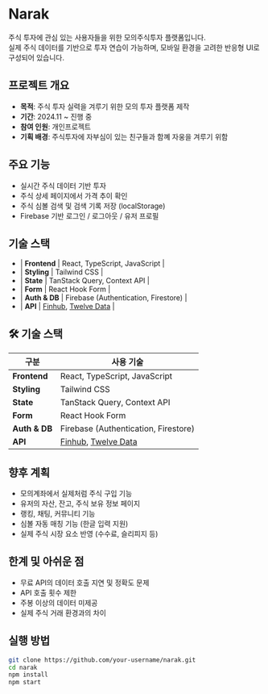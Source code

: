 # Narak

주식 투자에 관심 있는 사용자들을 위한 모의주식투자 플랫폼입니다.  
실제 주식 데이터를 기반으로 투자 연습이 가능하며, 모바일 환경을 고려한 반응형 UI로 구성되어 있습니다.



## 프로젝트 개요

- **목적**: 주식 투자 실력을 겨루기 위한 모의 투자 플랫폼 제작
- **기간**: 2024.11 ~ 진행 중
- **참여 인원**: 개인프로젝트
- **기획 배경**: 주식투자에 자부심이 있는 친구들과 함꼐 자웅을 겨루기 위함 



## 주요 기능

- 실시간 주식 데이터 기반 투자
- 주식 상세 페이지에서 가격 추이 확인
- 주식 심볼 검색 및 검색 기록 저장 (localStorage)
- Firebase 기반 로그인 / 로그아웃 / 유저 프로필



## 기술 스택

- | **Frontend**  | React, TypeScript, JavaScript |
- | **Styling**   | Tailwind CSS |
- | **State**     | TanStack Query, Context API |
- | **Form**      | React Hook Form |
- | **Auth & DB** | Firebase (Authentication, Firestore) |
- | **API**       | [Finhub](https://finnhub.io/), [Twelve Data](https://twelvedata.com) |


## 🛠 기술 스택

| 구분          | 사용 기술 |
|---------------|-----------|
| **Frontend**  | React, TypeScript, JavaScript |
| **Styling**   | Tailwind CSS |
| **State**     | TanStack Query, Context API |
| **Form**      | React Hook Form |
| **Auth & DB** | Firebase (Authentication, Firestore) |
| **API**       | [Finhub](https://finnhub.io/), [Twelve Data](https://twelvedata.com) |



## 향후 계획

- 모의계좌에서 실제처럼 주식 구입 기능
- 유저의 자산, 잔고, 주식 보유 정보 페이지
- 랭킹, 채팅, 커뮤니티 기능
- 심볼 자동 매칭 기능 (한글 입력 지원)
- 실제 주식 시장 요소 반영 (수수료, 슬리피지 등)


##  한계 및 아쉬운 점

- 무료 API의 데이터 호출 지연 및 정확도 문제
- API 호출 횟수 제한
- 주봉 이상의 데이터 미제공
- 실제 주식 거래 환경과의 차이


## 실행 방법

```bash
git clone https://github.com/your-username/narak.git
cd narak
npm install
npm start
